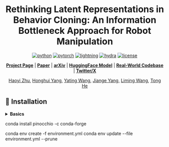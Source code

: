<div align="center">

# Rethinking Latent Representations in Behavior Cloning: An Information Bottleneck Approach for Robot Manipulation


[![python](https://img.shields.io/badge/-Python_3.8-blue?logo=python&logoColor=white)](https://github.com/pre-commit/pre-commit)
[![pytorch](https://img.shields.io/badge/PyTorch_1.11+-ee4c2c?logo=pytorch&logoColor=white)](https://pytorch.org/get-started/locally/)
[![lightning](https://img.shields.io/badge/-Lightning_2.0+-792ee5?logo=pytorchlightning&logoColor=white)](https://pytorchlightning.ai/)
[![hydra](https://img.shields.io/badge/Config-Hydra_1.2-89b8cd)](https://hydra.cc/)
[![license](https://img.shields.io/badge/License-MIT-green.svg?labelColor=gray)](https://github.com/ashleve/lightning-hydra-template#license)

[**Project Page**](https://haoyizhu.github.io/spa/) | [**Paper**](https://haoyizhu.github.io/spa/static/images/paper.pdf) | [**arXiv**](https://arxiv.org/abs/2410.08208) | [**HuggingFace Model**](https://huggingface.co/HaoyiZhu/SPA) | [**Real-World Codebase**](https://github.com/HaoyiZhu/RealRobot) | [**Twitter/X**](https://x.com/HaoyiZhu/status/1844675411760013471)

[Haoyi Zhu](https://www.haoyizhu.site/), [Honghui Yang](https://hhyangcs.github.io/), [Yating Wang](https://scholar.google.com/citations?hl=zh-CN&user=5SuBWh0AAAAJ),  [Jiange Yang](https://yangjiangeyjg.github.io/), [Liming Wang](https://wanglimin.github.io/), [Tong He](http://tonghe90.github.io/)
</div>




## :hammer: Installation
<details>
<summary><b>Basics</b></summary>

```bash
# clone project
git clone https://github.com/BaiShuanghao/BC-IB.git
cd BC-IB

# crerate conda environment
conda create -n bcib python=3.8
conda activate bcib

sudo apt update && sudo apt upgrade -y
sudo apt install libegl1-mesa libegl1-mesa-dev libgl1-mesa-glx libglfw3 libglfw3-dev libglew-dev libosmesa6 libosmesa6-dev libgles2-mesa
conda install -c conda-forge mesalib

# install PyTorch, please refer to https://pytorch.org/get-started/previous-versions/ for other CUDA versions
# e.g. cuda 11.8:
pip install torch==2.2.0 torchvision==0.17.0 torchaudio==2.2.0 --index-url https://download.pytorch.org/whl/cu118

# install LIBERO
cd ../../benchmarks
git clone https://github.com/Lifelong-Robot-Learning/LIBERO.git
cd libero
pip install -r requirements.txt
cd ../LIBERO
pip install -e.

# install mujoco (both mujoco200 and mujoco210 are supported)
# e.g. mujoco200:
mkdir ~/.mujoco
cd ~/.mujoco
wget https://www.roboti.us/download/mujoco200_linux.zip -P ~/.mujoco
unzip ~/.mujoco/mujoco200_linux.zip
mv ~/.mujoco/mujoco200_linux ~/.mujoco/mujoco200
wget https://www.roboti.us/file/mjkey.txt -P ~/.mujoco

export LD_LIBRARY_PATH=$LD_LIBRARY_PATH:${HOME}/.mujoco/mujoco200/bin
export LD_LIBRARY_PATH=$LD_LIBRARY_PATH:/usr/lib/nvidia
export LD_LIBRARY_PATH=$LD_LIBRARY_PATH:/usr/local/cuda/lib64
export LD_PRELOAD=/usr/lib/x86_64-linux-gnu/libstdc++.so.6
export MUJOCO_GL=egl
source ~/.bashrc

cd third_party/envs
cd mujoco-py
pip install -e .
pip install setuptools==59.5.0 Cython==0.29.35 patchelf==0.17.2.0

# others
pip install zarr==2.12.0 wandb ipdb gpustat dm_control omegaconf hydra-core==1.2.0 dill==0.3.5.1 einops==0.4.1 diffusers==0.11.1 numba==0.56.4 moviepy imageio av matplotlib termcolor

# run 
python notebooks/test_env/test_egl.py
python notebooks/test_env/test_fabric.py
python notebooks/test_env/test_mujoco.py
python notebooks/test_env/test_robosuite.py



```
</details>


conda install pinocchio -c conda-forge

conda env create -f environment.yml
conda env update --file environment.yml --prune